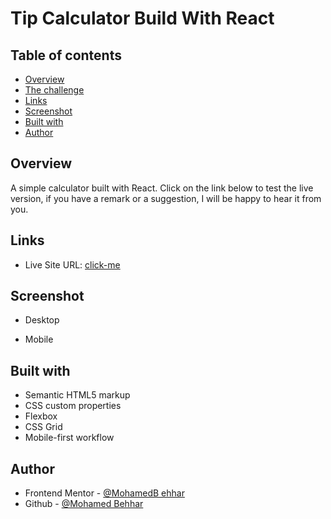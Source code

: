 # Tip Calculator Build With React

## Table of contents

- [Overview](#overview)
- [The challenge](#the-challenge)
- [Links](#links)
- [Screenshot](#screenshot)
- [Built with](#built-with)
- [Author](#author)


## Overview
A simple calculator built with React.
Click on the link below to test the live version, if you have a remark or a suggestion, I will be happy to hear it from you.

## Links

- Live Site URL: [click-me](https://620a3359ac52ba1e7c57e74e--quirky-minsky-58d005.netlify.app/)

## Screenshot
- Desktop

- Mobile


## Built with

- Semantic HTML5 markup
- CSS custom properties
- Flexbox
- CSS Grid
- Mobile-first workflow


## Author

- Frontend Mentor - [@MohamedB ehhar](https://www.frontendmentor.io/profile/MohamedBehhar)
- Github - [@Mohamed Behhar](https://github.com/MohamedBehhar)